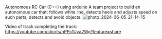 Autonomous RC Car (C++) using arduino
A team project to build an autonomous car that: follows white line, detects heels and adjusts speed on such parts, detects and avoid objects.
![photo_2024-06-05_21-14-15](https://github.com/user-attachments/assets/477e847b-b445-4cc3-8c1f-57886cd09cc2)

Video of track completing the track:
https://youtube.com/shorts/nPPc1Uya2Wg?feature=share
